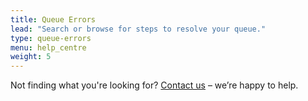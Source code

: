 ```yaml
---
title: Queue Errors
lead: "Search or browse for steps to resolve your queue."
type: queue-errors
menu: help_centre
weight: 5
---
```


Not finding what you're looking for? [Contact us](/contact-us) – we’re happy to help.